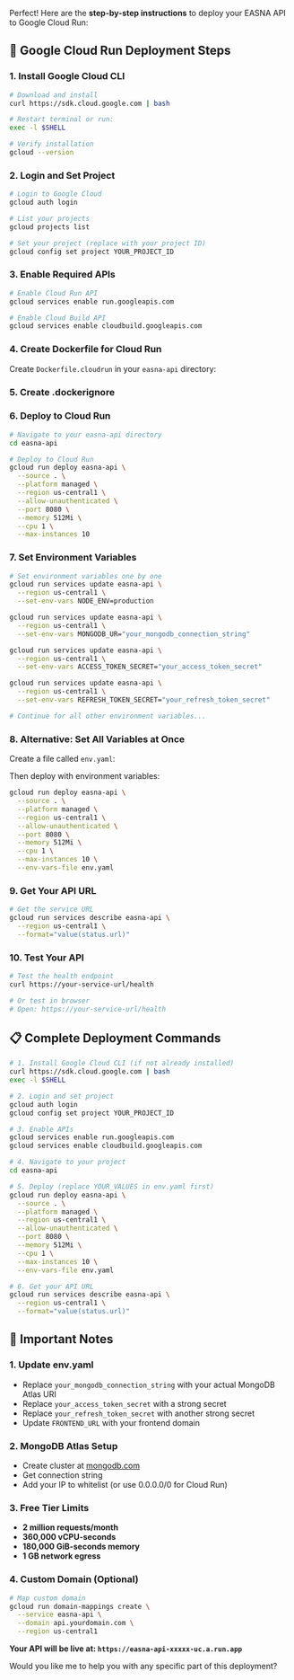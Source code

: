 Perfect! Here are the **step-by-step instructions** to deploy your EASNA API to Google Cloud Run:

## **🚀 Google Cloud Run Deployment Steps**

### **1. Install Google Cloud CLI**
```bash
# Download and install
curl https://sdk.cloud.google.com | bash

# Restart terminal or run:
exec -l $SHELL

# Verify installation
gcloud --version
```

### **2. Login and Set Project**
```bash
# Login to Google Cloud
gcloud auth login

# List your projects
gcloud projects list

# Set your project (replace with your project ID)
gcloud config set project YOUR_PROJECT_ID
```

### **3. Enable Required APIs**
```bash
# Enable Cloud Run API
gcloud services enable run.googleapis.com

# Enable Cloud Build API
gcloud services enable cloudbuild.googleapis.com
```

### **4. Create Dockerfile for Cloud Run**
Create `Dockerfile.cloudrun` in your `easna-api` directory:

### **5. Create .dockerignore**

### **6. Deploy to Cloud Run**
```bash
# Navigate to your easna-api directory
cd easna-api

# Deploy to Cloud Run
gcloud run deploy easna-api \
  --source . \
  --platform managed \
  --region us-central1 \
  --allow-unauthenticated \
  --port 8080 \
  --memory 512Mi \
  --cpu 1 \
  --max-instances 10
```

### **7. Set Environment Variables**
```bash
# Set environment variables one by one
gcloud run services update easna-api \
  --region us-central1 \
  --set-env-vars NODE_ENV=production

gcloud run services update easna-api \
  --region us-central1 \
  --set-env-vars MONGODB_UR="your_mongodb_connection_string"

gcloud run services update easna-api \
  --region us-central1 \
  --set-env-vars ACCESS_TOKEN_SECRET="your_access_token_secret"

gcloud run services update easna-api \
  --region us-central1 \
  --set-env-vars REFRESH_TOKEN_SECRET="your_refresh_token_secret"

# Continue for all other environment variables...
```

### **8. Alternative: Set All Variables at Once**
Create a file called `env.yaml`:

Then deploy with environment variables:
```bash
gcloud run deploy easna-api \
  --source . \
  --platform managed \
  --region us-central1 \
  --allow-unauthenticated \
  --port 8080 \
  --memory 512Mi \
  --cpu 1 \
  --max-instances 10 \
  --env-vars-file env.yaml
```

### **9. Get Your API URL**
```bash
# Get the service URL
gcloud run services describe easna-api \
  --region us-central1 \
  --format="value(status.url)"
```

### **10. Test Your API**
```bash
# Test the health endpoint
curl https://your-service-url/health

# Or test in browser
# Open: https://your-service-url/health
```

## **📋 Complete Deployment Commands**

```bash
# 1. Install Google Cloud CLI (if not already installed)
curl https://sdk.cloud.google.com | bash
exec -l $SHELL

# 2. Login and set project
gcloud auth login
gcloud config set project YOUR_PROJECT_ID

# 3. Enable APIs
gcloud services enable run.googleapis.com
gcloud services enable cloudbuild.googleapis.com

# 4. Navigate to your project
cd easna-api

# 5. Deploy (replace YOUR_VALUES in env.yaml first)
gcloud run deploy easna-api \
  --source . \
  --platform managed \
  --region us-central1 \
  --allow-unauthenticated \
  --port 8080 \
  --memory 512Mi \
  --cpu 1 \
  --max-instances 10 \
  --env-vars-file env.yaml

# 6. Get your API URL
gcloud run services describe easna-api \
  --region us-central1 \
  --format="value(status.url)"
```

## **🔧 Important Notes**

### **1. Update env.yaml**
- Replace `your_mongodb_connection_string` with your actual MongoDB Atlas URI
- Replace `your_access_token_secret` with a strong secret
- Replace `your_refresh_token_secret` with another strong secret
- Update `FRONTEND_URL` with your frontend domain

### **2. MongoDB Atlas Setup**
- Create cluster at [mongodb.com](https://mongodb.com)
- Get connection string
- Add your IP to whitelist (or use 0.0.0.0/0 for Cloud Run)

### **3. Free Tier Limits**
- **2 million requests/month**
- **360,000 vCPU-seconds**
- **180,000 GiB-seconds memory**
- **1 GB network egress**

### **4. Custom Domain (Optional)**
```bash
# Map custom domain
gcloud run domain-mappings create \
  --service easna-api \
  --domain api.yourdomain.com \
  --region us-central1
```

**Your API will be live at: `https://easna-api-xxxxx-uc.a.run.app`**

Would you like me to help you with any specific part of this deployment?